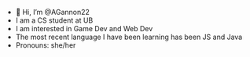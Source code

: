 - 👋 Hi, I’m @AGannon22
- I am a CS student at UB
- I am interested in Game Dev and Web Dev
- The most recent language I have been learning has been JS and Java 
- Pronouns: she/her

<!---
AGannon22/AGannon22 is a ✨ special ✨ repository because its `README.md` (this file) appears on your GitHub profile.
You can click the Preview link to take a look at your changes.
--->
